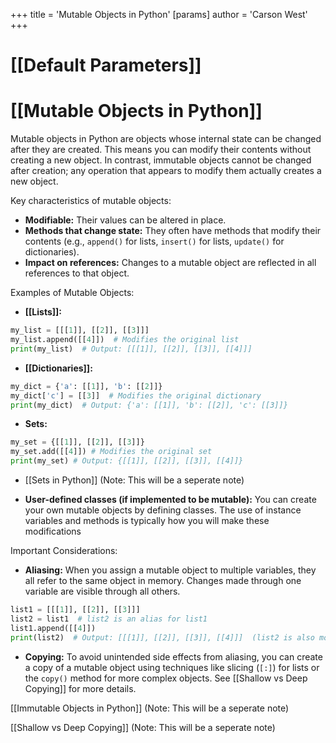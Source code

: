+++
 title = 'Mutable Objects in Python'
[params]
	author = 'Carson West'
+++
# [[Default Parameters]]
# [[Mutable Objects in Python]] 
Mutable objects in Python are objects whose internal state can be changed after they are created.  This means you can modify their contents without creating a new object.  In contrast, immutable objects cannot be changed after creation; any operation that appears to modify them actually creates a new object.

Key characteristics of mutable objects:

* **Modifiable:**  Their values can be altered in place.
* **Methods that change state:** They often have methods that modify their contents (e.g., `append()` for lists, `insert()` for lists, `update()` for dictionaries).
* **Impact on references:** Changes to a mutable object are reflected in all references to that object.


Examples of Mutable Objects:

* **[[Lists]]:**

```python
my_list = [[[1]], [[2]], [[3]]]
my_list.append([[4]])  # Modifies the original list
print(my_list)  # Output: [[[1]], [[2]], [[3]], [[4]]]
```

* **[[Dictionaries]]:**

```python
my_dict = {'a': [[1]], 'b': [[2]]}
my_dict['c'] = [[3]]  # Modifies the original dictionary
print(my_dict)  # Output: {'a': [[1]], 'b': [[2]], 'c': [[3]]}
```

* **Sets:**

```python
my_set = {[[1]], [[2]], [[3]]}
my_set.add([[4]]) # Modifies the original set
print(my_set) # Output: {[[1]], [[2]], [[3]], [[4]]}
```

* [[Sets in Python]] (Note: This will be a seperate note)

* **User-defined classes (if implemented to be mutable):**  You can create your own mutable objects by defining classes.  The use of instance variables and methods is typically how you will make these modifications

Important Considerations:

* **Aliasing:** When you assign a mutable object to multiple variables, they all refer to the same object in memory. Changes made through one variable are visible through all others.

```python
list1 = [[[1]], [[2]], [[3]]]
list2 = list1  # list2 is an alias for list1
list1.append([[4]])
print(list2)  # Output: [[[1]], [[2]], [[3]], [[4]]]  (list2 is also modified)
```

* **Copying:** To avoid unintended side effects from aliasing, you can create a copy of a mutable object using techniques like slicing (`[:]`) for lists or the `copy()` method for more complex objects.  See [[Shallow vs Deep Copying]] for more details.


[[Immutable Objects in Python]] (Note: This will be a seperate note)

[[Shallow vs Deep Copying]] (Note: This will be a seperate note)
